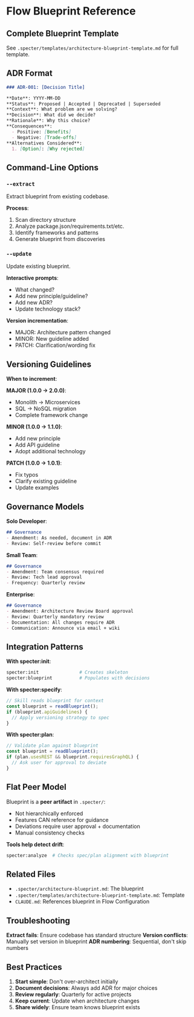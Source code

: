 # Flow Blueprint Reference

## Complete Blueprint Template

See `.specter/templates/architecture-blueprint-template.md` for full template.

## ADR Format

```markdown
### ADR-001: [Decision Title]

**Date**: YYYY-MM-DD
**Status**: Proposed | Accepted | Deprecated | Superseded
**Context**: What problem are we solving?
**Decision**: What did we decide?
**Rationale**: Why this choice?
**Consequences**:
  - Positive: [Benefits]
  - Negative: [Trade-offs]
**Alternatives Considered**:
  1. [Option]: [Why rejected]
```

## Command-Line Options

### `--extract`

Extract blueprint from existing codebase.

**Process**:
1. Scan directory structure
2. Analyze package.json/requirements.txt/etc.
3. Identify frameworks and patterns
4. Generate blueprint from discoveries

### `--update`

Update existing blueprint.

**Interactive prompts**:
- What changed?
- Add new principle/guideline?
- Add new ADR?
- Update technology stack?

**Version incrementation**:
- MAJOR: Architecture pattern changed
- MINOR: New guideline added
- PATCH: Clarification/wording fix

## Versioning Guidelines

**When to increment**:

**MAJOR (1.0.0 → 2.0.0)**:
- Monolith → Microservices
- SQL → NoSQL migration
- Complete framework change

**MINOR (1.0.0 → 1.1.0)**:
- Add new principle
- Add API guideline
- Adopt additional technology

**PATCH (1.0.0 → 1.0.1)**:
- Fix typos
- Clarify existing guideline
- Update examples

## Governance Models

**Solo Developer**:
```markdown
## Governance
- Amendment: As needed, document in ADR
- Review: Self-review before commit
```

**Small Team**:
```markdown
## Governance
- Amendment: Team consensus required
- Review: Tech lead approval
- Frequency: Quarterly review
```

**Enterprise**:
```markdown
## Governance
- Amendment: Architecture Review Board approval
- Review: Quarterly mandatory review
- Documentation: All changes require ADR
- Communication: Announce via email + wiki
```

## Integration Patterns

**With specter:init**:
```bash
specter:init               # Creates skeleton
specter:blueprint          # Populates with decisions
```

**With specter:specify**:
```javascript
// Skill reads blueprint for context
const blueprint = readBlueprint();
if (blueprint.apiGuidelines) {
  // Apply versioning strategy to spec
}
```

**With specter:plan**:
```javascript
// Validate plan against blueprint
const blueprint = readBlueprint();
if (plan.usesREST && blueprint.requiresGraphQL) {
  // Ask user for approval to deviate
}
```

## Flat Peer Model

Blueprint is a **peer artifact** in `.specter/`:
- Not hierarchically enforced
- Features CAN reference for guidance
- Deviations require user approval + documentation
- Manual consistency checks

**Tools help detect drift**:
```bash
specter:analyze  # Checks spec/plan alignment with blueprint
```

## Related Files

- `.specter/architecture-blueprint.md`: The blueprint
- `.specter/templates/architecture-blueprint-template.md`: Template
- `CLAUDE.md`: References blueprint in Flow Configuration

## Troubleshooting

**Extract fails**: Ensure codebase has standard structure
**Version conflicts**: Manually set version in blueprint
**ADR numbering**: Sequential, don't skip numbers

## Best Practices

1. **Start simple**: Don't over-architect initially
2. **Document decisions**: Always add ADR for major choices
3. **Review regularly**: Quarterly for active projects
4. **Keep current**: Update when architecture changes
5. **Share widely**: Ensure team knows blueprint exists
